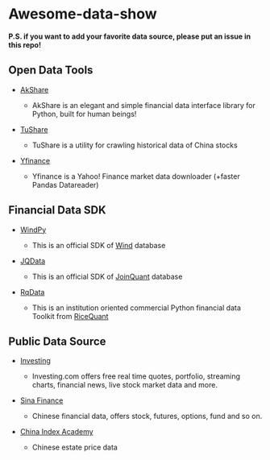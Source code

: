 # Awesome-data-show

**P.S. if you want to add your favorite data source, please put an issue in this repo!**

## Open Data Tools

- [AkShare](https://github.com/jindaxiang/akshare)
  - AkShare is an elegant and simple financial data interface library for Python, built for human beings!
  
- [TuShare](https://github.com/waditu/tushare)
  - TuShare is a utility for crawling historical data of China stocks

- [Yfinance](https://github.com/ranaroussi/yfinance)
  - Yfinance is a Yahoo! Finance market data downloader (+faster Pandas Datareader) 
  
## Financial Data SDK

- [WindPy](https://www.wind.com.cn/download.aspx)
  - This is an official SDK of [Wind](https://www.wind.com.cn/Default.aspx) database

- [JQData](https://github.com/JoinQuant/jqdatasdk)
  - This is an official SDK of [JoinQuant](https://www.joinquant.com/help/api/help?name=JQData) database
  
- [RqData](https://www.ricequant.com/doc/rqdata-institutional#research-version)
  - This is an institution oriented commercial Python financial data Toolkit from [RiceQuant](https://www.ricequant.com/welcome/)
 
## Public Data Source

- [Investing](https://cn.investing.com/)
  - Investing.com offers free real time quotes, portfolio, streaming charts, financial news, live stock market data and more.
  
- [Sina Finance](https://finance.sina.com.cn/)
  - Chinese financial data, offers stock, futures, options, fund and so on.
  
- [China Index Academy](https://industry.fang.com/)
  - Chinese estate price data
